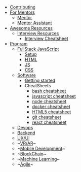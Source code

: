 * [Contributing](README.md)
* [For Mentors](teachers/README.md)
    * [Mentor](teachers/mentor.md)
    * [Mentor Assistant](teachers/mentor_assistant.md)
* [Awesome Resources](awesome_resources/README.md)
    * [Interview Resources](interviews/README.md)
        * [Interview Cheatsheet](interviews/cheatsheet.md)
* [Program](program/README.md)
    * [FullStack JavaScript](program/frontend/README.md)
        * [Setup](program/frontend/setup/README.md)
        * [HTML](program/frontend/html.md)
        * [JS](program/frontend/js/index.md)
        * [CSS](program/frontend/css.md)
    * [Software](program/software/README.md)
      * [Getting started](program/software/getting_started.md)
      * CheatSheets
        * [bash cheatsheet](program/software/cheatsheets/bash.md)
        * [javascript cheatsheet](program/software/cheatsheets/js.md)
        * [node cheatsheet](program/software/cheatsheets/node.md)
        * [docker cheatsheet](program/software/cheatsheets/docker.md)
        * [HTML5 cheatsheet](program/software/cheatsheets/html5.md)
        * [git cheatsheet](program/software/cheatsheets/git.md)
        * [react cheatsheet](program/software/cheatsheets/react.md)
    * [Devops](program/devops/README.md)
    * [Backend](program/backend/README.md)
    * [UX/UI](program/ux/README.md)
    * ~[VR/AR](program/vr/README.md)~
    * ~[Mobile Development](program/mobile/README.md)~
    * ~[BlockChain](program/blockchain/README.md)~
    * ~[Machine Learning](program/machine_learning/README.md)~
    * ~[Agile](program/agile/README.md)~